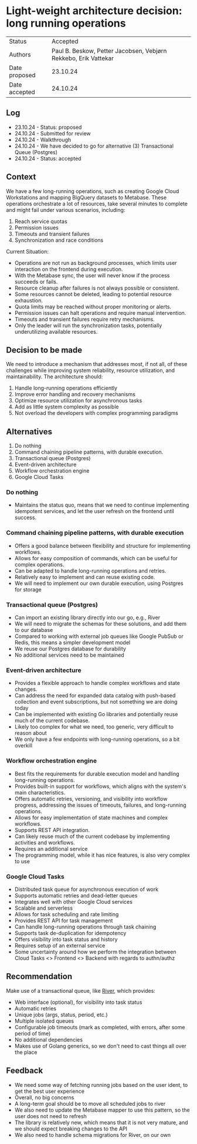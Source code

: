 # Light-weight architecture decision: long running operations

|               |                                                                 |
|---------------|-----------------------------------------------------------------|
| Status        | Accepted                                                        |
| Authors       | Paul B. Beskow, Petter Jacobsen, Vebjørn Rekkebo, Erik Vattekar |
| Date proposed | 23.10.24                                                        |
| Date accepted | 24.10.24                                                        |

## Log

- 23.10.24 - Status: proposed
- 24.10.24 - Submitted for review
- 24.10.24 - Walkthrough
- 24.10.24 - We have decided to go for alternative (3) Transactional Queue (Postgres)
- 24.10.24 - Status: accepted

## Context

We have a few long-running operations, such as creating Google Cloud Workstations and mapping BigQuery 
datasets to Metabase. These operations orchestrate a lot of resources, take several minutes to complete and might 
fail under various scenarios, including:

1. Reach service quotas
2. Permission issues
3. Timeouts and transient failures
4. Synchronization and race conditions

Current Situation:

- Operations are not run as background processes, which limits user interaction on the frontend during execution.
- With the Metabase sync, the user will never know if the process succeeds or fails.
- Resource cleanup after failures is not always possible or consistent.
- Some resources cannot be deleted, leading to potential resource exhaustion.
- Quota limits may be reached without proper monitoring or alerts.
- Permission issues can halt operations and require manual intervention.
- Timeouts and transient failures require retry mechanisms.
- Only the leader will run the synchronization tasks, potentially underutilizing available resources.


## Decision to be made

We need to introduce a mechanism that addresses most, if not all, of these challenges while improving system 
reliability, resource utilization, and maintainability. The architecture should:

1. Handle long-running operations efficiently
2. Improve error handling and recovery mechanisms
3. Optimize resource utilization for asynchronous tasks
4. Add as little system complexity as possible
5. Not overload the developers with complex programming paradigms

## Alternatives

1. Do nothing
2. Command chaining pipeline patterns, with durable execution.
3. Transactional queue (Postgres)
4. Event-driven architecture
5. Workflow orchestration engine
6. Google Cloud Tasks

### Do nothing
- Maintains the status quo, means that we need to continue implementing idempotent services, and let the user refresh 
on the frontend until success.

### Command chaining pipeline patterns, with durable execution
- Offers a good balance between flexibility and structure for implementing workflows.
- Allows for easy composition of commands, which can be useful for complex operations.
- Can be adapted to handle long-running operations and retries.
- Relatively easy to implement and can reuse existing code.
- We will need to implement our own durable execution, using Postgres for storage

### Transactional queue (Postgres)
- Can import an existing library directly into our go, e.g., River
- We will need to migrate the schemas for these solutions, and add them to our database
- Compared to working with external job queues like Google PubSub or Redis, this means a simpler development model
- We reuse our Postgres database for durability
- No additional services need to be maintained

### Event-driven architecture
- Provides a flexible approach to handle complex workflows and state changes.
- Can address the need for expanded data catalog with push-based collection and event subscriptions, but not 
  something we are doing today
- Can be implemented with existing Go libraries and potentially reuse much of the current codebase.
- Likely too complex for what we need, too generic, very difficult to reason about
- We only have a few endpoints with long-running operations, so a bit overkill

### Workflow orchestration engine
- Best fits the requirements for durable execution model and handling long-running operations.
- Provides built-in support for workflows, which aligns with the system's main characteristics.
- Offers automatic retries, versioning, and visibility into workflow progress, addressing the issues of timeouts, failures, and long-running operations.
- Allows for easy implementation of state machines and complex workflows.
- Supports REST API integration.
- Can likely reuse much of the current codebase by implementing activities and workflows.
- Requires an additional service
- The programming model, while it has nice features, is also very complex to use

### Google Cloud Tasks
- Distributed task queue for asynchronous execution of work
- Supports automatic retries and dead-letter queues
- Integrates well with other Google Cloud services
- Scalable and serverless
- Allows for task scheduling and rate limiting
- Provides REST API for task management
- Can handle long-running operations through task chaining
- Supports task de-duplication for idempotency
- Offers visibility into task status and history 
- Requires setup of an external service
- Some uncertainty around how we perform the integration between Cloud Tasks <> Frontend <> Backend with regards to 
  authn/authz

## Recommendation

Make use of a transactional queue, like [River](https://riverqueue.com), which provides:

- Web interface (optional), for visibility into task status
- Automatic retries
- Unique jobs (args, status, period, etc.)
- Multiple isolated queues
- Configurable job timeouts (mark as completed, with errors, after some period of time)
- No additional dependencies
- Makes use of Golang generics, so we don't need to cast things all over the place

## Feedback

- We need some way of fetching running jobs based on the user ident, to get the best user experience
- Overall, no big concerns
- A long-term goal should be to move all scheduled jobs to river
- We also need to update the Metabase mapper to use this pattern, so the user does not need to refresh
- The library is relatively new, which means that it is not very mature, and we should expect breaking changes to the API
- We also need to handle schema migrations for River, on our own
